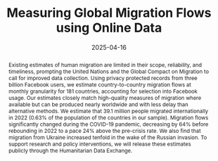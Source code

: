 ---
title: "Measuring Global Migration Flows using Online Data"
collection: wps
link: "https://drew-johnston.com/files/Measuring_Global_Migration_Flows_using_Online_Data.pdf"
coauthors: Guanghua Chi, Guy Abel, Eugenia Giraudy, and Mike Bailey
date: 2025-04-16
outcome_prefix: 'Forthcoming at the '
outcome: 'Proceedings of the National Academy of Sciences'
abstract: "Existing estimates of human migration are limited in their scope, reliability, and timeliness, prompting the United Nations and the Global Compact on Migration to call for improved data collection. Using privacy protected records from three billion Facebook users, we estimate country-to-country migration flows at monthly granularity for 181 countries, accounting for selection into Facebook usage. Our estimates closely match high-quality measures of migration where available but can be produced nearly worldwide and with less delay than alternative methods. We estimate that 39.1 million people migrated internationally in 2022 (0.63% of the population of the countries in our sample). Migration flows significantly changed during the COVID-19 pandemic, decreasing by 64% before rebounding in 2022 to a pace 24% above the pre-crisis rate. We also find that migration from Ukraine increased tenfold in the wake of the Russian invasion. To support research and policy interventions, we will release these estimates publicly through the Humanitarian Data Exchange."
press: 
recognition: 
data: <a href="https://data.humdata.org/dataset/international-migration-flows">Data</a>
---